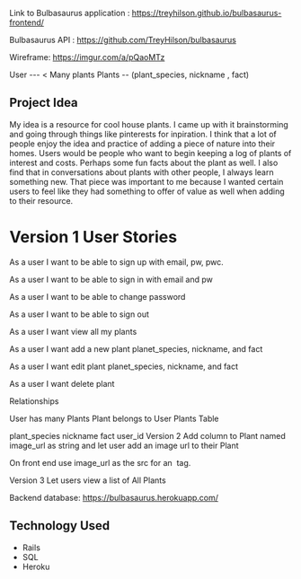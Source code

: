 Link to Bulbasaurus application : https://treyhilson.github.io/bulbasaurus-frontend/

Bulbasaurus API : https://github.com/TreyHilson/bulbasaurus


Wireframe: https://imgur.com/a/pQaoMTz

User --- < Many plants
Plants -- (plant_species, nickname , fact)

## Project Idea
<p>
My idea is a resource for cool house plants. I came up with it brainstorming and going through things like pinterests for inpiration. I think that a lot of people enjoy the idea and practice of adding a piece of nature into their homes. Users would be people who want to begin keeping a log of plants of interest and costs. Perhaps some fun facts about the plant as well.
I also find that in conversations about plants with other people, I always learn something new. That piece was important to me because I wanted certain users to feel like they had something to offer of value as well when adding to their resource.
</p>

# Version 1 User Stories #

<p>As a user I want to be able to sign up with email, pw, pwc.</p>
<p>As a user I want to be able to sign in with email and pw</p>
<p>As a user I want to be able to change password</p>
<p>As a user I want to be able to sign out</p>
<p>As a user I want view all my plants</p>
<p>As a user I want add a new plant planet_species, nickname, and fact</p>
<p>As a user I want edit plant planet_species, nickname, and fact</p>
<p>As a user I want delete plant</p>
Relationships

User has many Plants
Plant belongs to User
Plants Table

plant_species
nickname
fact
user_id
Version 2
Add column to Plant named image_url as string and let user add an image url to their Plant

On front end use image_url as the src for an <img> tag.

Version 3
Let users view a list of All Plants

Backend database: https://bulbasaurus.herokuapp.com/
## Technology Used ##

* Rails
* SQL
* Heroku
